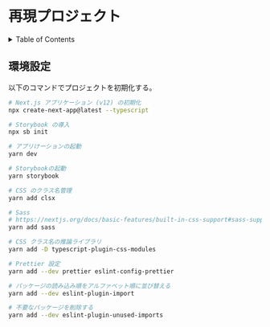 # 再現プロジェクト

<!-- START doctoc generated TOC please keep comment here to allow auto update -->
<!-- DON'T EDIT THIS SECTION, INSTEAD RE-RUN doctoc TO UPDATE -->
<details>
<summary>Table of Contents</summary>

- [環境設定](#%E7%92%B0%E5%A2%83%E8%A8%AD%E5%AE%9A)

</details>
<!-- END doctoc generated TOC please keep comment here to allow auto update -->

## 環境設定

以下のコマンドでプロジェクトを初期化する。

```bash
# Next.js アプリケーション (v12) の初期化
npx create-next-app@latest --typescript

# Storybook の導入
npx sb init

# アプリけーションの起動
yarn dev

# Storybookの起動
yarn storybook

# CSS のクラス名管理
yarn add clsx

# Sass
# https://nextjs.org/docs/basic-features/built-in-css-support#sass-support
yarn add sass

# CSS クラス名の推論ライブラリ
yarn add -D typescript-plugin-css-modules

# Prettier 設定
yarn add --dev prettier eslint-config-prettier

# パッケージの読み込み順をアルファベット順に並び替える
yarn add --dev eslint-plugin-import

# 不要なパッケージを削除する
yarn add --dev eslint-plugin-unused-imports
```
